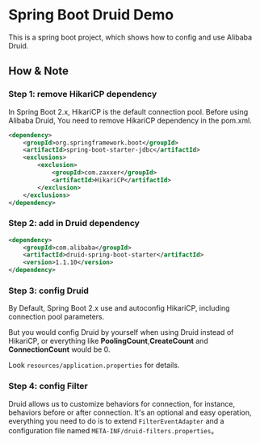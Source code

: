 # Spring Boot Druid Demo

This is a spring boot project, which shows how to config and use Alibaba Druid.

## How & Note

### Step 1: remove HikariCP dependency

In Spring Boot 2.x, HikariCP is the default connection pool.
Before using Alibaba Druid, You need to remove HikariCP dependency in the pom.xml.

```xml
<dependency>
    <groupId>org.springframework.boot</groupId>
    <artifactId>spring-boot-starter-jdbc</artifactId>
    <exclusions>
        <exclusion>
            <groupId>com.zaxxer</groupId>
            <artifactId>HikariCP</artifactId> 
        </exclusion>
    </exclusions>
</dependency>
```

### Step 2: add in Druid dependency

```xml
<dependency>
    <groupId>com.alibaba</groupId>
    <artifactId>druid-spring-boot-starter</artifactId>
    <version>1.1.10</version>
</dependency>
```

### Step 3: config Druid

By Default, Spring Boot 2.x use and autoconfig HikariCP,
including connection pool parameters.

But you would config Druid by yourself when using Druid instead of HikariCP,
or everything like **PoolingCount**,**CreateCount** and **ConnectionCount** would be 0.

Look `resources/application.properties` for details.

### Step 4: config Filter

Druid allows us to customize behaviors for connection, 
for instance, behaviors before or after connection.
It's an optional and easy operation, everything you need to do 
is to extend `FilterEventAdapter` and a configuration file named `META-INF/druid-filters.properties`。
